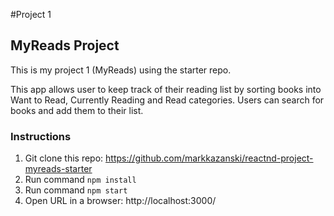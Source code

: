 #Project 1
## MyReads Project

This is my project 1 (MyReads) using the starter repo.

This app allows user to keep track of their reading list by sorting books into Want to Read, Currently Reading and Read categories. Users can search for books and add them to their list. 

### Instructions
1. Git clone this repo: https://github.com/markkazanski/reactnd-project-myreads-starter
2. Run command ```npm install```
3. Run command ```npm start```
4. Open URL in a browser: http://localhost:3000/